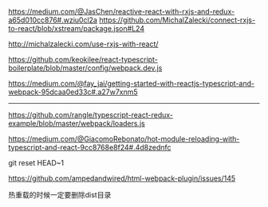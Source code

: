 https://medium.com/@JasChen/reactive-react-with-rxjs-and-redux-a65d010cc876#.wziu0cl2a
https://github.com/MichalZalecki/connect-rxjs-to-react/blob/xstream/package.json#L24

http://michalzalecki.com/use-rxjs-with-react/


https://github.com/keokilee/react-typescript-boilerplate/blob/master/config/webpack.dev.js


https://medium.com/@fay_jai/getting-started-with-reactjs-typescript-and-webpack-95dcaa0ed33c#.a27w7xnm5

***
https://github.com/rangle/typescript-react-redux-example/blob/master/webpack/loaders.js



https://medium.com/@GiacomoRebonato/hot-module-reloading-with-typescript-and-react-9cc8768e8f24#.4d8zednfc

git reset HEAD~1

https://github.com/ampedandwired/html-webpack-plugin/issues/145


热重载的时候一定要删除dist目录


  




